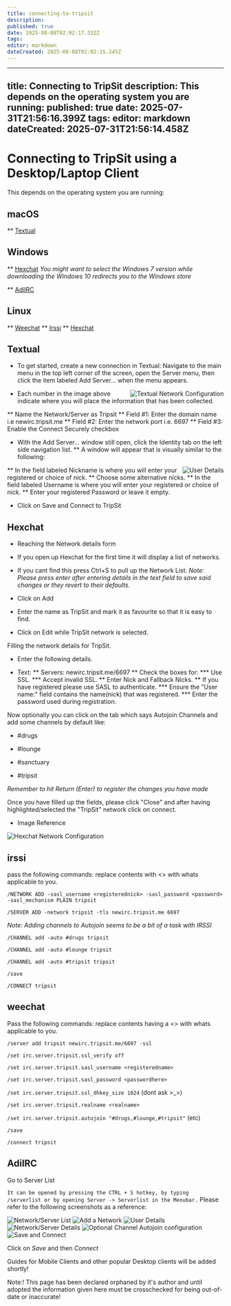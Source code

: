 ```yaml
---
title: connecting-to-tripsit
description: 
published: true
date: 2025-08-08T02:02:17.332Z
tags: 
editor: markdown
dateCreated: 2025-08-08T02:02:15.245Z
---
```


---
title: Connecting to TripSit
description: This depends on the operating system you are running:
published: true
date: 2025-07-31T21:56:16.399Z
tags: 
editor: markdown
dateCreated: 2025-07-31T21:56:14.458Z
---

# Connecting to TripSit using a Desktop/Laptop Client

This depends on the operating system you are running:

## macOS
** [Textual](https://www.codeux.com/textual/)

## Windows
** [Hexchat](https://hexchat.github.io/)
*You might want to select the Windows 7 version while downloading the Windows 10 redirects you to the Windows store*

** [AdiIRC](https://www.adiirc.com/)

## Linux
** [Weechat](https://weechat.org/)
** [Irssi](https://irssi.org/)
** [Hexchat](https://hexchat.github.io/)

## Textual

* To get started, create a new connection in Textual: Navigate to the main menu in the top left corner of the screen, open the Server menu, then click the item labeled Add Server… when the menu appears.
<img src="textual1.png" alt="Textual Network Configuration" style="float: right; margin-left: 10px;">

* Each number in the image above indicate where you will place the information that has been collected.

** Name the Network/Server as Tripsit
** Field #1: Enter the domain name i.e newirc.tripsit.me
** Field #2: Enter the network port i.e. 6697
** Field #3: Enable the Connect Securely checkbox 

* With the Add Server… window still open, click the Identity tab on the left side navigation list.
** A window will appear that is visually similar to the following:
<img src="textual2.png" alt="User Details" style="float: right; margin-left: 10px;">

** In the field labeled Nickname is where you will enter your registered or choice of nick.
** Choose some alternative nicks.
** In the field labeled Username is where you will enter your registered or choice of nick.
** Enter your registered Password or leave it empty.

* Click on Save and Connect to TripSit

## Hexchat

* Reaching the Network details form

* If you open up Hexchat for the first time it will display a list of networks.
* If you cant find this press Ctrl+S to pull up the Network List. *Note: Please press enter after entering details in the text field to save said changes or they revert to their defaults.*
* Click on Add
* Enter the name as TripSit and mark it as favourite so that it is easy to find.
* Click on Edit while TripSit network is selected.

Filling the network details for TripSit.

* Enter the following details.

* Text:
** Servers: newirc.tripsit.me/6697
** Check the boxes for:
*** Use SSL.
*** Accept invalid SSL.
** Enter Nick and Fallback Nicks.
** If you have registered please use SASL to authenticate.
*** Ensure the "User name:" field contains the name(nick) that was registered.
*** Enter the password used during registration.

Now optionally you can click on the tab which says Autojoin Channels and add some channels by default like:

* #drugs

* #lounge

* #sanctuary

* #tripsit

*Remember to hit Return (Enter) to register the changes you have made*

Once you have filled up the fields, please click "Close" and after having highlighted/selected the "TripSit" network click on connect.

* Image Reference

<img src="hexchat.png" alt="Hexchat Network Configuration">

## irssi

pass the following commands: replace contents with <> with whats applicable to you.

`/NETWORK ADD -sasl_username <registerednick> -sasl_password <password> -sasl_mechanism PLAIN tripsit`

`/SERVER ADD -network tripsit -tls newirc.tripsit.me 6697`

*Note: Adding channels to Autojoin seems to be a bit of a task with IRSSI*

`/CHANNEL add -auto #drugs tripsit`

`/CHANNEL add -auto #lounge tripsit`

`/CHANNEL add -auto #tripsit tripsit`

`/save`

`/CONNECT tripsit`

## weechat

Pass the following commands: replace contents having a <> with whats applicable to you.

`/server add tripsit newirc.tripsit.me/6697 -ssl`

`/set irc.server.tripsit.ssl_verify off`

`/set irc.server.tripsit.sasl_username <registeredname>`

`/set irc.server.tripsit.sasl_password <passwordhere>`

`/set irc.server.tripsit.ssl_dhkey_size 1024` (dont ask >_>)

`/set irc.server.tripsit.realname <realname>`

`/set irc.server.tripsit.autojoin "#drugs,#lounge,#tripsit"` (etc)

`/save`

`/connect tripsit`

## AdiIRC

Go to Server List

`It can be opened by pressing the CTRL + S hotkey, by typing /serverlist or by opening Server -> Serverlist in the Menubar.` 
Please refer to the following screenshots as a reference:

<img src="adiirc1.png" alt="Network/Server List">
<img src="adiirc2.png" alt="Add a Network">
<img src="adiirc3.png" alt="User Details">
<img src="adiirc4.png" alt="Network/Server Details">
<img src="adiirc5.png" alt="Optional Channel Autojoin configuration">
<img src="adiirc6.png" alt="Save and Connect">

Click on *Save* and then *Connect*

Guides for Mobile Clients and other popular Desktop clients will be added shortly!

Note:! This page has been declared orphaned by it's author and until adopted the information given here must be crosschecked for being out-of-date or inaccurate!